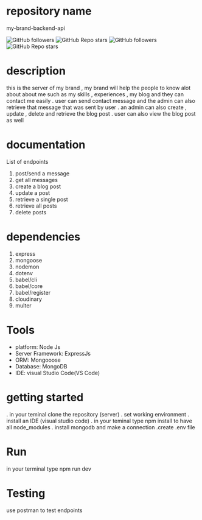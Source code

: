 # repository name

my-brand-backend-api

<img alt="GitHub followers" src="https://img.shields.io/github/followers/Luciefifi?color=pink&style=plastic"> <img alt="GitHub Repo stars" src="https://img.shields.io/github/stars/Luciefifi/my-brand-backend-api?color=green&style=for-the-badge"> 
<img alt="GitHub followers" src="https://img.shields.io/github/followers/Luciefifi?color=pink&style=plastic"> <img alt="GitHub Repo stars" src="https://img.shields.io/github/stars/Luciefifi/my-brand-backend-api?color=green&style=for-the-badge"> 

# description 
this is the server of my brand , my brand will help the people to  know alot about about me such as my skills , experiences , my blog and they can contact me easily .   user can send contact message and the admin can also retrieve that message that was sent by user . an admin can also create , update , delete and retrieve the blog post . user can also view the blog post as well

# documentation 
List of endpoints

1. post/send a message
2. get all messages
3. create a blog post
4. update a post
5. retrieve a single post
6. retrieve all posts
7. delete posts

# dependencies

1. express 
2. mongoose 
3. nodemon 
4. dotenv 
5. babel/cli 
6. babel/core 
7. babel/register 
8. cloudinary
9. multer

# Tools
* platform: Node Js
* Server Framework: ExpressJs
* ORM: Mongooose
* Database: MongoDB
* IDE: visual Studio Code(VS Code) 

# getting started
. in your teminal clone the repository (server) 
. set working environment 
. install an IDE (visual studio code)
. in your teminal type npm install to have all node_modules
. install mongodb and make a connection
.create .env file

# Run
in your terminal type npm run dev

# Testing 
use postman to test endpoints
